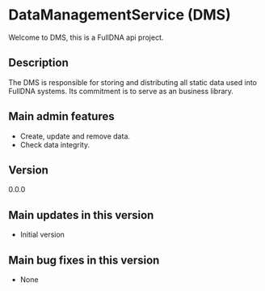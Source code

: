 # DataManagementService (DMS)

Welcome to DMS, this is a FullDNA api project.

## Description

The DMS is responsible for storing and distributing all static data used into FullDNA systems. Its commitment is to serve as an business library.

## Main admin features

- Create, update and remove data.
- Check data integrity.

## Version

0.0.0

## Main updates in this version

- Initial version

## Main bug fixes in this version

- None